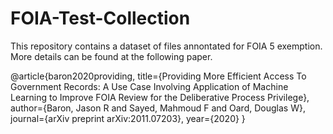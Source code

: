 # FOIA-Test-Collection
This repository contains a dataset of files annontated for FOIA 5 exemption. More details can be found at the following paper.

@article{baron2020providing,
  title={Providing More Efficient Access To Government Records: A Use Case Involving Application of Machine Learning to Improve FOIA Review for the Deliberative Process Privilege},
  author={Baron, Jason R and Sayed, Mahmoud F and Oard, Douglas W},
  journal={arXiv preprint arXiv:2011.07203},
  year={2020}
}